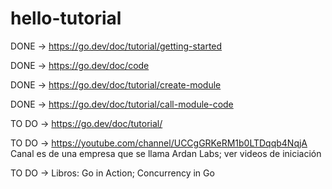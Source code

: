 # hello-tutorial
DONE -> https://go.dev/doc/tutorial/getting-started

DONE -> https://go.dev/doc/code

DONE -> https://go.dev/doc/tutorial/create-module

DONE -> https://go.dev/doc/tutorial/call-module-code

TO DO -> https://go.dev/doc/tutorial/

TO DO -> https://youtube.com/channel/UCCgGRKeRM1b0LTDqqb4NqjA Canal es de una empresa que se llama Ardan Labs; ver videos de iniciación

TO DO -> Libros: Go in Action; Concurrency in Go
